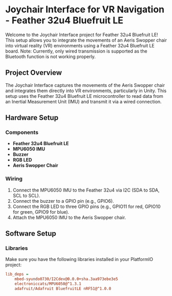 # Joychair Interface for VR Navigation - Feather 32u4 Bluefruit LE

Welcome to the Joychair Interface project for Feather 32u4 Bluefruit LE! This setup allows you to integrate the movements of an Aeris Swopper chair into virtual reality (VR) environments using a Feather 32u4 Bluefruit LE board. Note: Currently, only wired transmission is supported as the Bluetooth function is not working properly.

## Project Overview

The Joychair Interface captures the movements of the Aeris Swopper chair and integrates them directly into VR environments, particularly in Unity. This setup uses the Feather 32u4 Bluefruit LE microcontroller to read data from an Inertial Measurement Unit (IMU) and transmit it via a wired connection.

## Hardware Setup

### Components
- **Feather 32u4 Bluefruit LE**
- **MPU6050 IMU**
- **Buzzer**
- **RGB LED**
- **Aeris Swopper Chair**

### Wiring
1. Connect the MPU6050 IMU to the Feather 32u4 via I2C (SDA to SDA, SCL to SCL).
2. Connect the buzzer to a GPIO pin (e.g., GPIO6).
3. Connect the RGB LED to three GPIO pins (e.g., GPIO11 for red, GPIO10 for green, GPIO9 for blue).
4. Attach the MPU6050 IMU to the Aeris Swopper chair.

## Software Setup

### Libraries
Make sure you have the following libraries installed in your PlatformIO project:

```ini
lib_deps = 
    mbed-syundo0730/I2Cdev@0.0.0+sha.3aa973ebe3e5
    electroniccats/MPU6050@^1.3.1
    adafruit/Adafruit BluefruitLE nRF51@^1.0.0
